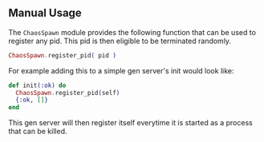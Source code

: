 ## Manual Usage
The ```ChaosSpawn``` module provides the following function that can be used
to register any pid. This pid is then eligible to be terminated randomly.

``` elixir
ChaosSpawn.register_pid( pid )
```

For example adding this to a simple gen server's init would look like:

``` elixir
def init(:ok) do
  ChaosSpawn.register_pid(self)
  {:ok, []}
end
```

This gen server will then register itself everytime it is started as a process
that can be killed.
